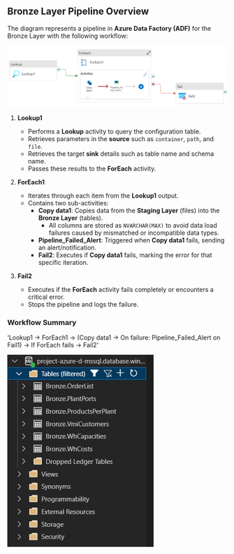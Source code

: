 ## Bronze Layer Pipeline Overview
The diagram represents a pipeline in **Azure Data Factory (ADF)** for the Bronze Layer with the following workflow:

![ADF Staging to Bronze](img_Bronze/PL_staging_2_Bronze.png)

1. **Lookup1**
   - Performs a **Lookup** activity to query the configuration table.
   - Retrieves parameters in the **source** such as `container`, `path`, and `file`.
   - Retrieves the target **sink** details such as table name and schema name.
   - Passes these results to the **ForEach** activity.

2. **ForEach1**
   - Iterates through each item from the **Lookup1** output.
   - Contains two sub-activities:
     - **Copy data1**: Copies data from the **Staging Layer** (files) into the **Bronze Layer** (tables).
       - All columns are stored as `NVARCHAR(MAX)` to avoid data load failures caused by mismatched or incompatible data types.
     - **Pipeline_Failed_Alert**: Triggered when **Copy data1** fails, sending an alert/notification.
     - **Fail2**: Executes if **Copy data1** fails, marking the error for that specific iteration.

3. **Fail2**
   - Executes if the **ForEach** activity fails completely or encounters a critical error.
   - Stops the pipeline and logs the failure.

### Workflow Summary

‘Lookup1 → ForEach1 → (Copy data1 → On failure: Pipeline_Failed_Alert on Fail1) → If ForEach fails → Fail2’

![ADF Staging to Bronze](img_Bronze/Bronze_Layer.png)